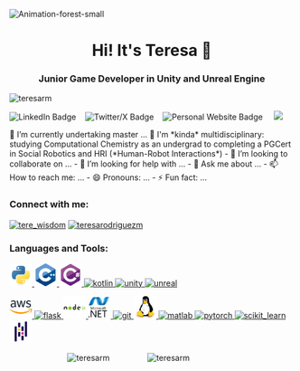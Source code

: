 ![Animation-forest-small](https://github.com/TeresaRM/TeresaRM/assets/91287055/054d91dc-014a-46ee-859a-ff37be45166b)  <!-- Header GIF -->

<!-- Header Info -->
<h1 align="center">Hi! It's Teresa 🤗</h1>
<h3 align="center">Junior Game Developer in Unity and Unreal Engine</h3>

<!-- Profile Views -->
<p align="left"> <img src="https://komarev.com/ghpvc/?username=teresarm&label=Profile%20views&color=0e75b6&style=flat" alt="teresarm" /> </p>

<!-- Badges -->
<div id="badges">
  <p align="left">
    <img src="https://img.shields.io/badge/LinkedIn-blue?style=plastic&logo=linkedin&logoColor=white" alt="LinkedIn Badge"/><a href="www.linkedin.com/in/teresarodriguezm"></a> &nbsp&nbsp
    <img src="https://img.shields.io/badge/X%20(Twitter)-grey?style=plastic&logo=x&logoColor=white" alt="Twitter/X Badge"/><a href="https://twitter.com/tere_wisdom"></a>  &nbsp&nbsp
    <img src="https://img.shields.io/badge/My%20Website-purple?style=plastic" alt="Personal Website Badge"/><a href="https://teresarm.carrd.co/#"></a>  &nbsp&nbsp&nbsp
    <img src="https://dcbadge.vercel.app/api/shield/759807783511654400?compact=true&style=social"/>
  <p/>
</div>

<!-- Main Body -->
<p>
  🔭 I’m currently undertaking master ...
  🌱 I'm *kinda* multidisciplinary: studying Computational Chemistry as an undergrad to completing a PGCert in Social Robotics and HRI (*Human-Robot Interactions*) 
- 👯 I’m looking to collaborate on ...
- 🤔 I’m looking for help with ...
- 💬 Ask me about ...
- 📫 How to reach me: ...
- 😄 Pronouns: ...
- ⚡ Fun fact: ...
</p>


<!-- Social Media -->
<h3 align="left">Connect with me:</h3>
<p align="left">
<a href="https://twitter.com/tere_wisdom" target="blank"><img align="center" src="https://raw.githubusercontent.com/rahuldkjain/github-profile-readme-generator/master/src/images/icons/Social/twitter.svg" alt="tere_wisdom" height="30" width="40" /></a>
<a href="https://linkedin.com/in/teresarodriguezm" target="blank"><img align="center" src="https://raw.githubusercontent.com/rahuldkjain/github-profile-readme-generator/master/src/images/icons/Social/linked-in-alt.svg" alt="teresarodriguezm" height="30" width="40" /></a>
</p>

<!-- Languages and Tools -->
<h3 align="left">Languages and Tools:</h3>
<p align="left"> 
  <a href="https://www.python.org" target="_blank" rel="noreferrer"> <img src="https://raw.githubusercontent.com/devicons/devicon/master/icons/python/python-original.svg" alt="python" width="40" height="40"/> </a>
  <a href="https://www.w3schools.com/cpp/" target="_blank" rel="noreferrer"> <img src="https://raw.githubusercontent.com/devicons/devicon/master/icons/cplusplus/cplusplus-original.svg" alt="cplusplus" width="40" height="40"/> </a>
  <a href="https://www.w3schools.com/cs/" target="_blank" rel="noreferrer"> <img src="https://raw.githubusercontent.com/devicons/devicon/master/icons/csharp/csharp-original.svg" alt="csharp" width="40" height="40"/> </a>
  <a href="https://kotlinlang.org" target="_blank" rel="noreferrer"> <img src="https://www.vectorlogo.zone/logos/kotlinlang/kotlinlang-icon.svg" alt="kotlin" width="40" height="40"/> </a>
  <a href="https://unity.com/" target="_blank" rel="noreferrer"> <img src="https://www.vectorlogo.zone/logos/unity3d/unity3d-icon.svg" alt="unity" width="40" height="40"/> </a>
  <a href="https://unrealengine.com/" target="_blank" rel="noreferrer"> <img src="https://raw.githubusercontent.com/kenangundogan/fontisto/036b7eca71aab1bef8e6a0518f7329f13ed62f6b/icons/svg/brand/unreal-engine.svg" alt="unreal" width="40" height="40"/> </a>
<p/>

<p align="left">
  <a href="https://aws.amazon.com" target="_blank" rel="noreferrer"> <img src="https://raw.githubusercontent.com/devicons/devicon/master/icons/amazonwebservices/amazonwebservices-original-wordmark.svg" alt="aws" width="40" height="40"/</a>
  <a href="https://flask.palletsprojects.com/" target="_blank" rel="noreferrer"> <img src="https://www.vectorlogo.zone/logos/pocoo_flask/pocoo_flask-icon.svg" alt="flask" width="40" height="40"/> </a>
  <a href="https://nodejs.org" target="_blank" rel="noreferrer"> <img src="https://raw.githubusercontent.com/devicons/devicon/master/icons/nodejs/nodejs-original-wordmark.svg" alt="nodejs" width="40" height="40"/> </a>
  <a href="https://dotnet.microsoft.com/" target="_blank" rel="noreferrer"> <img src="https://raw.githubusercontent.com/devicons/devicon/master/icons/dot-net/dot-net-original-wordmark.svg" alt="dotnet" width="40" height="40"/> </a>
  <a href="https://git-scm.com/" target="_blank" rel="noreferrer"> <img src="https://www.vectorlogo.zone/logos/git-scm/git-scm-icon.svg" alt="git" width="40" height="40"/> </a>
  <a href="https://www.linux.org/" target="_blank" rel="noreferrer"> <img src="https://raw.githubusercontent.com/devicons/devicon/master/icons/linux/linux-original.svg" alt="linux" width="40" height="40"/> </a>
  <a href="https://www.mathworks.com/" target="_blank" rel="noreferrer"> <img src="https://upload.wikimedia.org/wikipedia/commons/2/21/Matlab_Logo.png" alt="matlab" width="40" height="40"/> </a>
  <a href="https://pytorch.org/" target="_blank" rel="noreferrer"> <img src="https://www.vectorlogo.zone/logos/pytorch/pytorch-icon.svg" alt="pytorch" width="40" height="40"/> </a>
  <a href="https://scikit-learn.org/" target="_blank" rel="noreferrer"> <img src="https://upload.wikimedia.org/wikipedia/commons/0/05/Scikit_learn_logo_small.svg" alt="scikit_learn" width="40" height="40"/> </a>
  <a href="https://pandas.pydata.org/" target="_blank" rel="noreferrer"> <img src="https://raw.githubusercontent.com/devicons/devicon/2ae2a900d2f041da66e950e4d48052658d850630/icons/pandas/pandas-original.svg" alt="pandas" width="40" height="40"/> </a>
</p>

<!-- Github Stats -->
<p>
  &nbsp&nbsp&nbsp&nbsp&nbsp&nbsp&nbsp&nbsp&nbsp&nbsp&nbsp&nbsp&nbsp&nbsp&nbsp&nbsp&nbsp&nbsp&nbsp&nbsp&nbsp&nbsp&nbsp&nbsp&nbsp&nbsp<img align="center" src="https://github-readme-stats.vercel.app/api/top-langs?username=teresarm&show_icons=true&locale=en&layout=compact&theme=cobalt" alt="teresarm" />
  &nbsp&nbsp&nbsp&nbsp&nbsp&nbsp&nbsp&nbsp&nbsp&nbsp&nbsp&nbsp&nbsp&nbsp&nbsp&nbsp<img align="center" src="https://github-readme-stats.vercel.app/api?username=teresarm&show_icons=true&locale=en&theme=cobalt" alt="teresarm" />
</p>

